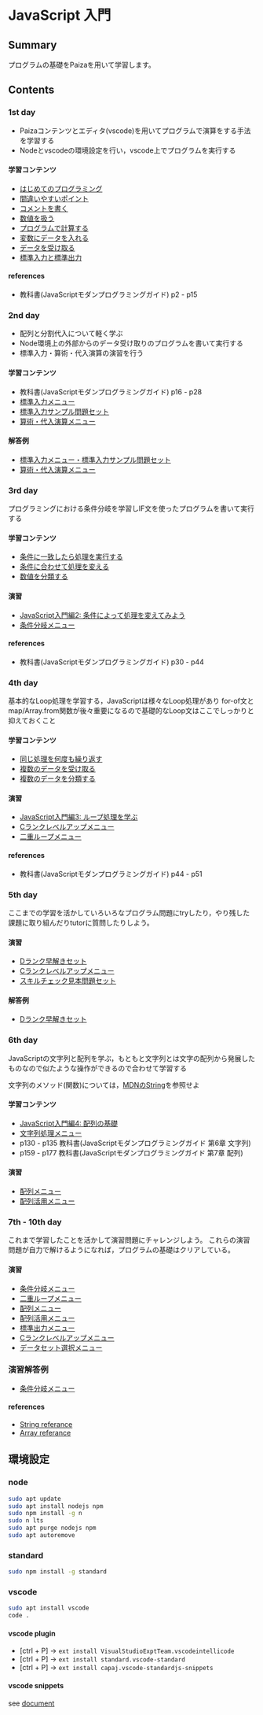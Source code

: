# JavaScript 入門

## Summary

プログラムの基礎をPaizaを用いて学習します。


## Contents

### 1st day

- Paizaコンテンツとエディタ(vscode)を用いてプログラムで演算をする手法を学習する
- Nodeとvscodeの環境設定を行い，vscode上でプログラムを実行する

#### 学習コンテンツ

- [はじめてのプログラミング](https://paiza.jp/works/javascript/trial/javascript-trial-1/63001)
- [間違いやすいポイント](https://paiza.jp/works/javascript/trial/javascript-trial-1/63002)
- [コメントを書く](https://paiza.jp/works/javascript/trial/javascript-trial-1/63003 )
- [数値を扱う](https://paiza.jp/works/javascript/trial/javascript-trial-1/63004)
- [プログラムで計算する](https://paiza.jp/works/javascript/trial/javascript-trial-1/63005)
- [変数にデータを入れる](https://paiza.jp/works/javascript/trial/javascript-trial-1/63006)
- [データを受け取る](https://paiza.jp/works/javascript/trial/javascript-trial-1/63007)
- [標準入力と標準出力](https://paiza.jp/works/javascript/trial/javascript-trial-1/63008)

#### references

- 教科書(JavaScriptモダンプログラミングガイド) p2 - p15

### 2nd day

- 配列と分割代入について軽く学ぶ
- Node環境上の外部からのデータ受け取りのプログラムを書いて実行する
- 標準入力・算術・代入演算の演習を行う

#### 学習コンテンツ

- 教科書(JavaScriptモダンプログラミングガイド) p16 - p28
- [標準入力メニュー](https://paiza.jp/works/mondai/stdin_primer/problem_index?language_uid=javascript)
- [標準入力サンプル問題セット](https://paiza.jp/works/mondai/stdin/problem_index?language_uid=javascript)
- [算術・代入演算メニュー](https://paiza.jp/works/mondai/arithmetic_substitution_op/problem_index?language_uid=javascript)

#### 解答例

- [標準入力メニュー・標準入力サンプル問題セット](./exercise/stdin.md)
- [算術・代入演算メニュー](./exercise/arthmetic.md)


### 3rd day

プログラミングにおける条件分岐を学習しIF文を使ったプログラムを書いて実行する

#### 学習コンテンツ

- [条件に一致したら処理を実行する](https://paiza.jp/works/javascript/trial/javascript-trial-1/63009)
- [条件に合わせて処理を変える ](https://paiza.jp/works/javascript/trial/javascript-trial-1/63010)
- [数値を分類する](https://paiza.jp/works/javascript/trial/javascript-trial-1/63011)

#### 演習

- [JavaScript入門編2: 条件によって処理を変えてみよう](https://paiza.jp/works/js/primer/beginner-js2)
- [条件分岐メニュー](https://paiza.jp/works/mondai/conditions_branch/problem_index?language_uid=javascript)

#### references

- 教科書(JavaScriptモダンプログラミングガイド) p30 - p44

### 4th day

基本的なLoop処理を学習する，JavaScriptは様々なLoop処理があり
for-of文とmap/Array.from関数が後々重要になるので基礎的なLoop文はここでしっかりと抑えておくこと

#### 学習コンテンツ

- [同じ処理を何度も繰り返す](https://paiza.jp/works/javascript/trial/javascript-trial-1/63012)
- [複数のデータを受け取る](https://paiza.jp/works/javascript/trial/javascript-trial-1/63013)
- [複数のデータを分類する](https://paiza.jp/works/javascript/trial/javascript-trial-1/63014)

#### 演習

- [JavaScript入門編3: ループ処理を学ぶ](https://paiza.jp/works/js/primer/beginner-js3)
- [Cランクレベルアップメニュー](https://paiza.jp/works/mondai/c_rank_level_up_problems/problem_index?language_uid=javascript)
- [二重ループメニュー](https://paiza.jp/works/mondai/double_roop_problems/problem_index?language_uid=javascript)


#### references

- 教科書(JavaScriptモダンプログラミングガイド) p44 - p51

### 5th day

ここまでの学習を活かしていろいろなプログラム問題にtryしたり，やり残した課題に取り組んだりtutorに質問したりしよう。

#### 演習

- [Dランク早解きセット](https://paiza.jp/works/mondai/drankfast/problem_index?language_uid=javascript)
- [Cランクレベルアップメニュー](https://paiza.jp/works/mondai/c_rank_level_up_problems/problem_index?language_uid=javascript)
- [スキルチェック見本問題セット](https://paiza.jp/works/mondai/skillcheck_sample/problem_index?language_uid=javascript)

#### 解答例

- [Dランク早解きセット](./exercise/drankfast.md)

### 6th day

JavaScriptの文字列と配列を学ぶ，もともと文字列とは文字の配列から発展したものなので似たような操作ができるので合わせて学習する

文字列のメソッド(関数)については，[MDNのString](https://developer.mozilla.org/ja/docs/Web/JavaScript/Reference/Global_Objects/String)を参照せよ

#### 学習コンテンツ

- [JavaScript入門編4: 配列の基礎](https://paiza.jp/works/js/primer/beginner-js4)
- [文字列処理メニュー](https://paiza.jp/works/mondai/string_primer/problem_index?language_uid=javascript)
- p130 - p135 教科書(JavaScriptモダンプログラミングガイド 第6章 文字列) 
- p159 - p177 教科書(JavaScriptモダンプログラミングガイド 第7章 配列) 

#### 演習

- [配列メニュー](https://paiza.jp/works/mondai/array_primer/problem_index?language_uid=javascript)
- [配列活用メニュー](https://paiza.jp/works/mondai/array_utilization_primer/problem_index?language_uid=javascript)



### 7th - 10th day

これまで学習したことを活かして演習問題にチャレンジしよう。
これらの演習問題が自力で解けるようになれば，プログラムの基礎はクリアしている。

#### 演習

- [条件分岐メニュー](https://paiza.jp/works/mondai/conditions_branch/problem_index?language_uid=javascript)
- [二重ループメニュー](https://paiza.jp/works/mondai/double_roop_problems/problem_index?language_uid=javascript)
- [配列メニュー](https://paiza.jp/works/mondai/array_primer/problem_index?language_uid=javascript)
- [配列活用メニュー](https://paiza.jp/works/mondai/array_utilization_primer/problem_index?language_uid=javascript)
- [標準出力メニュー](https://paiza.jp/works/mondai/stdout_primer/problem_index?language_uid=javascript)
- [Cランクレベルアップメニュー](https://paiza.jp/works/mondai/c_rank_level_up_problems/problem_index?language_uid=javascript)
- [データセット選択メニュー](https://paiza.jp/works/mondai/data_structure/problem_index?language_uid=javascript) 

### 演習解答例

- [条件分岐メニュー](./exercise/conditions_branch.md)

#### references

- [String referance](https://developer.mozilla.org/ja/docs/Web/JavaScript/Reference/Global_Objects/String)
- [Array referance](https://developer.mozilla.org/ja/docs/Web/JavaScript/Reference/Global_Objects/Array)


## 環境設定 

### node

```sh
sudo apt update
sudo apt install nodejs npm
sudo npm install -g n
sudo n lts
sudo apt purge nodejs npm
sudo apt autoremove
```

### standard

```sh
sudo npm install -g standard
```

### vscode

```sh
sudo apt install vscode
code .
```

#### vscode plugin

- [ctrl + P] -> `ext install VisualStudioExptTeam.vscodeintellicode`
- [ctrl + P] -> `ext install standard.vscode-standard`
- [ctrl + P] -> `ext install capaj.vscode-standardjs-snippets`

#### vscode snippets

see [document](./docs/snippet.md)
